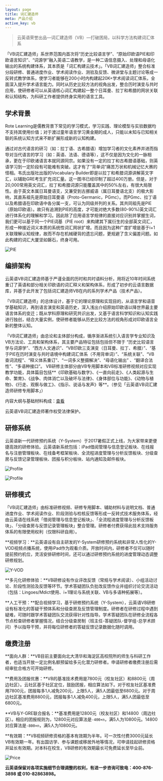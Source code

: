 ```yaml
---
layout: page
title: 词汇建造师
meta: 产品介绍
active_key: vb
---
```


> 云英语荣誉出品—词汇建造师（VB）—打破困局，以科学方法构建词汇体系

「VB词汇建造师」系世界范围内首次将“历史比较语言学”、“原始印欧语PIE和印欧语言知识”、“词源学”融入英语二语教学，是一种二语信息摄入、处理和母语化输出的系统构建体系，其本质是「词汇构建云技术」。「VB词汇建造师」整合标准分段研修、普通进度作业、学术阅读作业、测验及反馈、微讲堂与主题讨论等成一反转式教学体系，使学习者能够在200小时内构建起20K+学术阅读词汇体系，全面深入提升学术语言能力。同时从历史比较方法的视角出发，整合历时演变与共时应用，使研修者可以从英语核心词汇构建起一整个日耳曼、拉丁和希腊的网状关联和认知结构，为科研工作者提供终身实用的语言工具。

## 学术背景

Rote Learning是儒教背景下常见的学习模式，学习实践、理论模型与实验数据均不支持其使用价值；对于渡过童年语言学习黄金期的成人，只能以未知与已知相关联的系统认知方式来不断扩展形成新的认知构建。

通过对古代语言的研习（如：拉丁语、古希腊语）增加学习者的文化素养并进而指导对当代语言的学习（如：英语、法语、德语等），这不仅是因为文化的一脉相承，更在于印欧诸语言本就同源同宗。如果没有一定的拉丁和古希腊语基础，则英语学习到一定阶段有可能难有突破。这才有了“背单词”痛苦万状和机械记忆大赛的怪相。韦氏出版社出版的Vocabulary Builder即是以拉丁和希腊词源讲解英文字汇，以辅助GRE考生扩充词汇量。这一图书已经印制了超过400万册。但是，对于20,000常用英文词汇，拉丁和希腊词源只能覆盖其中的50%左右，有很大局限性。由于英文本属日耳曼语支，又兼受到古挪威语（属日耳曼语北支）的极大影响，其直系祖先是原始日耳曼语（Proto-Germanic，PGmc）。而PGmc、拉丁语以及希腊语在印欧语中各分属一支，可认为同级并列的关系。其共同祖先是PIE（原始印欧语）。故只有追溯到PIE的高度，才可能对绝大多数(80-90%)英文词汇进行体系化的理解和学习。因此除了应用语言学规律的直接对应识别并掌握生词，我们更可以基于同一个PIE词基（PIE root）来构建其下属衍生的全部英文词汇，形成一种接近词义本质的系统性词汇网状扩增。而且因为这种广度扩增是基于i+1关联理解认知规律，故而不存在机械硬背的遗忘问题，更规避了含义偏差问题。如此构建的词汇大厦坚如磐石，终身可用。

![PIE](/images/vb/pie.jpg)

## 编排架构

云英语VB词汇建造师基于严谨全面的历时和共时语料分析，用将近10年时间系统重订了英语和部分相关印欧语的词汇释义和架构体系，形成了初步的云语言数据库，并基于此开发了包括词汇建造师VB在内的系列学术产品（技术产品）。

「VB词汇建造师」的总体设计，基于它的理论原理和实现目的，从语言学和语音学基础知识，再到语言演变和英语历史，深入浅出介绍原始印欧语以降世界最主要语言体系的变迁；既从学科原理和研究共识出发，又基于语言科学知识和认知实践进行独创，结合大量实例，使研修者能够从历史比较方法的视角形成对印欧语言全新的整体认知。

「VB词汇建造师」由总论和主体部分构成，循序渐进系统引入语言学专业知识及VB方法论、工具和架构体系，其主要产品特征包括包括但不限于 “历史比较语言学与词源学”、“西方人文通识”、“VB印欧三支演变（日耳曼、拉丁、希腊）”、“基于PIE在历时演变与共时语境中构建词汇体系（不用背单词）”、“系统关联”、“VB查词流程”、“释义体系重订”、“一词多义整摄解决”、“母语化输出” 、“翻译合法性”、“多语种接口”。 VB研修主体部分由VB专用脚本和VB标准研修视频对应实现教学功能，具体篇目包括**《印欧基础与数字》、《一直向前走》、《人类起源与生命、繁育》、《战争、肉体消亡以及破坏与法律》、《身体部位与功能》、《动物与植物》、《行走、观察与做工》、《指示、说话与发声》等**。（参见「云英语VB词汇建造师研修专用脚本」）

内容大纲与基础材料构成：[查看](/vb/syllabus/)

云英语VB词汇建造师著作权受法律保护。

## 研修系统

云英语新一代研修预约系统（Y-System）于2017暑假正式上线，为大家带来更便捷高效的研修体验。云英语新系统包括：iPad借阅管理与信息登记板块、在线报名与注册管理板块、在线备考框架板块、全流程进度管理与分析反馈板块、分级查房与反馈记录管理板块、团报与积分板块、站内通知及邮件板块。

![Profile](/images/vb/profile-1.jpg)

![Profile](/images/vb/profile-2.jpg)

## 研修模式

「VB词汇建造师」由标准研修视频、研修专用脚本、辅助材料与说明文档、普通进度作业、学术阅读作业、阶段测验与检核反馈等形成一反转式技术服务体系，经由云英语在线系统「借阅管理与信息登记板块」、「全流程进度管理与分析反馈板块」、「分级查房与反馈记录管理板块」整合管理。研修者付费获得此技术支持服务体系的有限使用权利（仅限科研自用）。

**视频学习：**云英语设有自主研发的Y-System研修预约系统和非常人性化的Y-VOD视频点播系统，使用iPad作为观看介质。开放时间内，研修者不仅可以随时提前预约机位，灵活安排研修时间，还可以通过研修预约系统的进度管理动态调整研修规划。

![Y-VOD](/images/vb/y-vod.jpg)

**多元化研修体验：**VB研修设有作业评改反馈（常规与学术阅读）、小组活动讨论、阶段性测验及反馈等环节。学术答疑团队负批改反馈作业并组织讨论交流活动（包括：Lingoes/Mdict使用、i+1理论与系统关联、VB与多语种拓展等）。

**人工干预：**配合视频学习，基于研修预约系统（Y-System），云英语VB研修设有标准化的答疑干预体系和分级查房及反馈管理制度。研修者在研修过程中遇到疑难，可随时跟学术答疑团队交流获得针对性指导。学术答疑团队在研修全流程各节点检查研修者掌握情况，结合分级查房制（班主任-答疑团队-督学组-总学术顾问）予以指导干预，并将每位研修者的答疑反馈记录数据化随时调用。


## 缴费注册

**面向人群：**VB目前主要面向北大清华和海淀区高校院所的师生与科研工作者，也适当开放一定比例名额预留给多元化潜力研修者。申请研修者缴费注册后需经审批合格方可开始研修。

**费用及团报优惠：**VB的基准技术费用是7800元（校友社区）和8800元（周边社区）。云社区基于社区定位，鼓励团报，相应算法如下。对于校友社区基准费用7800元，团报每多1人减免200元，上限5人，满5人团最低至6800元。对于周边社区基准费用8800元，团报每多1人减免400元，上限5人，满5人团最低至6800元。

**VB与Y-GRE联合报名：**基准费用是12800元（校友社区）和14800（周边社区）。相应的团报规则为，12800元对应算法是`-400×n`，满5人为10800元。14800对应算法是`-800×n`，满5人为10800元。

**有效期：**VB视频研修资格的基本有效期为半年。可一次性付费3000元延长VB有效期一年。有出国访学、参与课题或移居外地等情况，可申请挂起研修资格并延长有效期。对本科在校生，VB研修的有效期最长可免费延长至毕业前。

![Price](/images/vb/price.jpg)

**云英语保留对各项实施细节合理调整的权利，有进一步咨询可致电：400-876-3898 或 010-82863898。**
